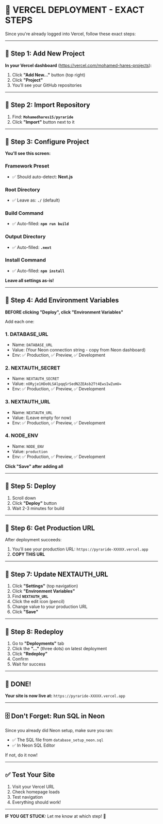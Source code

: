# 🚀 VERCEL DEPLOYMENT - EXACT STEPS

Since you're already logged into Vercel, follow these exact steps:

---

## 📍 Step 1: Add New Project

**In your Vercel dashboard** (https://vercel.com/mohamed-hares-projects):

1. Click **"Add New..."** button (top right)
2. Click **"Project"**
3. You'll see your GitHub repositories

---

## 📍 Step 2: Import Repository

1. Find: **`Mohamedhares15/pyraride`**
2. Click **"Import"** button next to it

---

## 📍 Step 3: Configure Project

**You'll see this screen:**

### Framework Preset
- ✅ Should auto-detect: **Next.js**

### Root Directory
- ✅ Leave as: **`./`** (default)

### Build Command
- ✅ Auto-filled: **`npm run build`**

### Output Directory
- ✅ Auto-filled: **`.next`**

### Install Command
- ✅ Auto-filled: **`npm install`**

**Leave all settings as-is!**

---

## 📍 Step 4: Add Environment Variables

**BEFORE clicking "Deploy", click "Environment Variables"**

Add each one:

### 1. DATABASE_URL
- Name: `DATABASE_URL`
- Value: (Your Neon connection string - copy from Neon dashboard)
- Env: ✅ Production, ✅ Preview, ✅ Development

### 2. NEXTAUTH_SECRET
- Name: `NEXTAUTH_SECRET`
- Value: `nORyje1HDo0LSAlpqqSrSedN2ZEAsb2Tt4EwsIwZumU=`
- Env: ✅ Production, ✅ Preview, ✅ Development

### 3. NEXTAUTH_URL
- Name: `NEXTAUTH_URL`
- Value: (Leave empty for now)
- Env: ✅ Production, ✅ Preview, ✅ Development

### 4. NODE_ENV
- Name: `NODE_ENV`
- Value: `production`
- Env: ✅ Production, ✅ Preview, ✅ Development

**Click "Save" after adding all**

---

## 📍 Step 5: Deploy

1. Scroll down
2. Click **"Deploy"** button
3. Wait 2-3 minutes for build

---

## 📍 Step 6: Get Production URL

After deployment succeeds:
1. You'll see your production URL: `https://pyraride-XXXXX.vercel.app`
2. **COPY THIS URL**

---

## 📍 Step 7: Update NEXTAUTH_URL

1. Click **"Settings"** (top navigation)
2. Click **"Environment Variables"**
3. Find **`NEXTAUTH_URL`**
4. Click the edit icon (pencil)
5. Change value to your production URL
6. Click **"Save"**

---

## 📍 Step 8: Redeploy

1. Go to **"Deployments"** tab
2. Click the **"..."** (three dots) on latest deployment
3. Click **"Redeploy"**
4. Confirm
5. Wait for success

---

## 🎉 DONE!

**Your site is now live at:** `https://pyraride-XXXXX.vercel.app`

---

## 🗄️ Don't Forget: Run SQL in Neon

Since you already did Neon setup, make sure you ran:
- ✅ The SQL file from `database_setup_neon.sql`
- ✅ In Neon SQL Editor

If not, do it now!

---

## ✅ Test Your Site

1. Visit your Vercel URL
2. Check homepage loads
3. Test navigation
4. Everything should work!

---

**IF YOU GET STUCK:** Let me know at which step! 🚀

